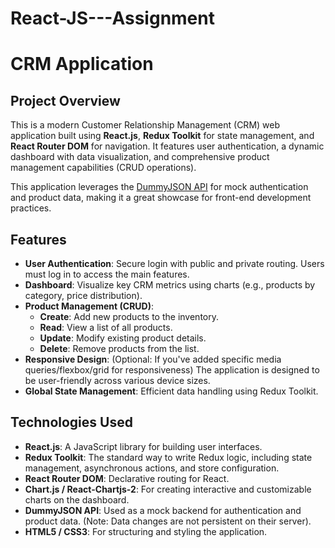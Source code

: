 ﻿# React-JS---Assignment
# CRM Application

## Project Overview

This is a modern Customer Relationship Management (CRM) web application built using **React.js**, **Redux Toolkit** for state management, and **React Router DOM** for navigation. It features user authentication, a dynamic dashboard with data visualization, and comprehensive product management capabilities (CRUD operations).

This application leverages the [DummyJSON API](https://dummyjson.com/docs) for mock authentication and product data, making it a great showcase for front-end development practices.

## Features

* **User Authentication**: Secure login with public and private routing. Users must log in to access the main features.
* **Dashboard**: Visualize key CRM metrics using charts (e.g., products by category, price distribution).
* **Product Management (CRUD)**:
    * **Create**: Add new products to the inventory.
    * **Read**: View a list of all products.
    * **Update**: Modify existing product details.
    * **Delete**: Remove products from the list.
* **Responsive Design**: (Optional: If you've added specific media queries/flexbox/grid for responsiveness) The application is designed to be user-friendly across various device sizes.
* **Global State Management**: Efficient data handling using Redux Toolkit.

## Technologies Used

* **React.js**: A JavaScript library for building user interfaces.
* **Redux Toolkit**: The standard way to write Redux logic, including state management, asynchronous actions, and store configuration.
* **React Router DOM**: Declarative routing for React.
* **Chart.js / React-Chartjs-2**: For creating interactive and customizable charts on the dashboard.
* **DummyJSON API**: Used as a mock backend for authentication and product data. (Note: Data changes are not persistent on their server).
* **HTML5 / CSS3**: For structuring and styling the application.
